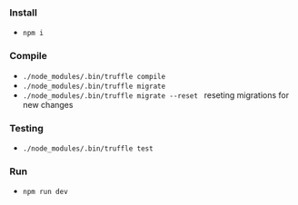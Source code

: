 ### Install
- ```npm i```

### Compile
- ```./node_modules/.bin/truffle compile```
- ```./node_modules/.bin/truffle migrate```
- ```./node_modules/.bin/truffle migrate --reset ``` reseting migrations for new changes


### Testing
- ```./node_modules/.bin/truffle test```


### Run
- ```npm run dev```